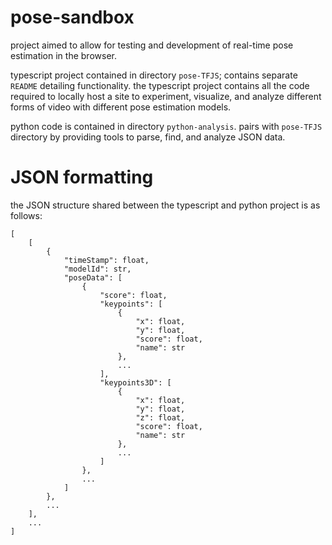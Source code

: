 # pose-sandbox

project aimed to allow for testing and development of real-time pose estimation in the browser.

typescript project contained in directory `pose-TFJS`; contains separate `README` detailing functionality. the typescript project contains all the code required to locally host a site to experiment, visualize, and analyze different forms of video with different pose estimation models.

python code is contained in directory `python-analysis`. pairs with `pose-TFJS` directory by providing tools to parse, find, and analyze JSON data.

# JSON formatting

the JSON structure shared between the typescript and python project is as follows:

```
[
    [
        {
            "timeStamp": float,
            "modelId": str,
            "poseData": [
                {
                    "score": float,
                    "keypoints": [
                        {
                            "x": float,
                            "y": float,
                            "score": float,
                            "name": str
                        },
                        ...
                    ],
                    "keypoints3D": [
                        {
                            "x": float,
                            "y": float,
                            "z": float,
                            "score": float,
                            "name": str
                        },
                        ...
                    ]
                },
                ...
            ]
        },
        ...
    ],
    ...
]
```